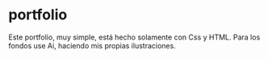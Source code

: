 # portfolio 


Este portfolio, muy simple, está hecho solamente con Css y HTML. Para los fondos use Ai, haciendo mis propias ilustraciones.
